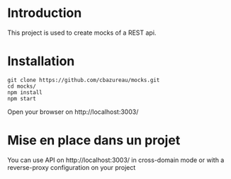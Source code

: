 # Introduction
This project is used to create mocks of a REST api.


# Installation
```
git clone https://github.com/cbazureau/mocks.git
cd mocks/
npm install
npm start
```

Open your browser on http://localhost:3003/

# Mise en place dans un projet
You can use API on http://localhost:3003/ in cross-domain mode or with a reverse-proxy configuration on your project
